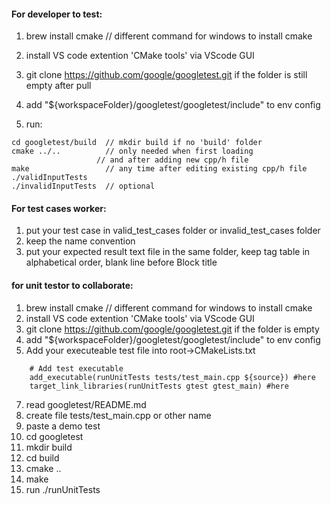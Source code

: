   #### For developer to test:   
1. brew install cmake  // different command for windows to install cmake
2. install VS code extention 'CMake tools' via VScode GUI
   
3. git clone https://github.com/google/googletest.git if the folder is still empty after pull  
4. add "${workspaceFolder}/googletest/googletest/include" to env config
5. run:
  ```  
cd googletest/build  // mkdir build if no 'build' folder
cmake ../..          // only needed when first loading 
                     // and after adding new cpp/h file
make                 // any time after editing existing cpp/h file
./validInputTests 
./invalidInputTests  // optional
  ``` 
 #### For test cases worker:   
1. put your test case in valid_test_cases folder or invalid_test_cases folder  
2. keep the name convention  
3. put your expected result text file in the same folder, keep tag table in alphabetical order, blank line before Block title      
          
#### for unit testor to collaborate:             
1. brew install cmake  // different command for windows to install cmake
2. install VS code extention 'CMake tools' via VScode GUI
3. git clone https://github.com/google/googletest.git if the folder is empty
4. add "${workspaceFolder}/googletest/googletest/include" to env config
5. Add your executeable test file into root->CMakeLists.txt  
```  
    # Add test executable
    add_executable(runUnitTests tests/test_main.cpp ${source}) #here
    target_link_libraries(runUnitTests gtest gtest_main) #here

```
7. read googletest/README.md
8. create file tests/test_main.cpp or other name
9. paste a demo test
10. cd googletest
11. mkdir build
12. cd build
13. cmake ..
14. make 
15. run ./runUnitTests
